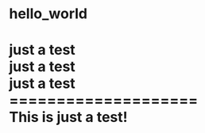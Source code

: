 # hello_world

just a test<br>
just a test<br>
just a test<br>
====================<br>
This is just a test!
====================
